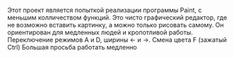 Этот проект является попыткой реализации программы Paint, с меньшим колличеством функций.
Это чисто графический редактор, где не возможно вставить картинку, а можно только рисовать самому.
Он ориентирован для медленных людей и кропотливой работы.
Переключение режимов A и D, ширины <- и ->. Смена цвета F (зажатый Ctrl)
Большая просьба работать медленно
